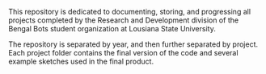 This repository is dedicated to documenting, storing, and progressing all projects completed by the Research and Development division of the Bengal Bots student organization at Lousiana State University. 

The repository is separated by year, and then further separated by project. Each project folder contains the final version of the code and several example sketches used in the final product. 
